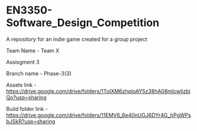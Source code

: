 # EN3350-Software_Design_Competition
A repository for an indie game created for a group project

Team Name - Team X


Assisgment 3

Branch name - Phase-3(3)

Assets link - https://drive.google.com/drive/folders/1ToIXM6zhploAY5z38hA08mlcwlizbiQo?usp=sharing

Build folder link - https://drive.google.com/drive/folders/11EMV6_6e40nUGJ6DYr4G_hPgWPsbJSkR?usp=sharing


